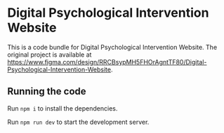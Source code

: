 
  # Digital Psychological Intervention Website

  This is a code bundle for Digital Psychological Intervention Website. The original project is available at https://www.figma.com/design/RRCBsypMH5FHOrAgntTF80/Digital-Psychological-Intervention-Website.

  ## Running the code

  Run `npm i` to install the dependencies.

  Run `npm run dev` to start the development server.
  